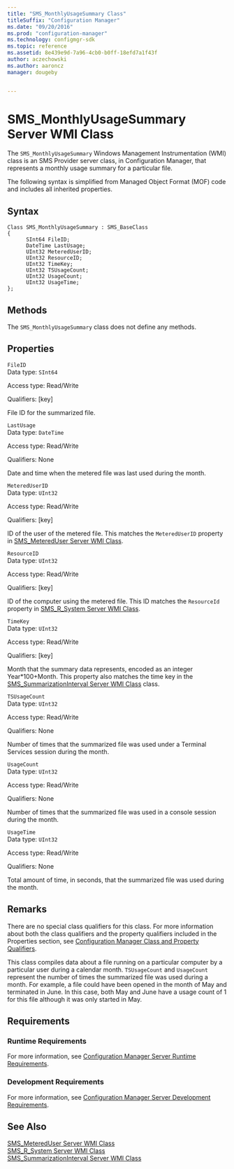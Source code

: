 ```yaml
---
title: "SMS_MonthlyUsageSummary Class"
titleSuffix: "Configuration Manager"
ms.date: "09/20/2016"
ms.prod: "configuration-manager"
ms.technology: configmgr-sdk
ms.topic: reference
ms.assetid: 8e439e9d-7a96-4cb0-b0ff-18efd7a1f43f
author: aczechowski
ms.author: aaroncz
manager: dougeby


---
```

# SMS_MonthlyUsageSummary Server WMI Class
The `SMS_MonthlyUsageSummary` Windows Management Instrumentation (WMI) class is an SMS Provider server class, in Configuration Manager, that represents a monthly usage summary for a particular file.  

 The following syntax is simplified from Managed Object Format (MOF) code and includes all inherited properties.  

## Syntax  

```  
Class SMS_MonthlyUsageSummary : SMS_BaseClass  
{  
      SInt64 FileID;  
      DateTime LastUsage;  
      UInt32 MeteredUserID;  
      UInt32 ResourceID;  
      UInt32 TimeKey;  
      UInt32 TSUsageCount;  
      UInt32 UsageCount;  
      UInt32 UsageTime;  
};  
```  

## Methods  
 The `SMS_MonthlyUsageSummary` class does not define any methods.  

## Properties  
 `FileID`  
 Data type: `SInt64`  

 Access type: Read/Write  

 Qualifiers: [key]  

 File ID for the summarized file.  

 `LastUsage`  
 Data type: `DateTime`  

 Access type: Read/Write  

 Qualifiers: None  

 Date and time when the metered file was last used during the month.  

 `MeteredUserID`  
 Data type: `UInt32`  

 Access type: Read/Write  

 Qualifiers: [key]  

 ID of the user of the metered file. This matches the `MeteredUserID` property in [SMS_MeteredUser Server WMI Class](../../../develop/reference/apps/sms_metereduser-server-wmi-class.md).  

 `ResourceID`  
 Data type: `UInt32`  

 Access type: Read/Write  

 Qualifiers: [key]  

 ID of the computer using the metered file. This ID matches the `ResourceId` property in [SMS_R_System Server WMI Class](../../../develop/reference/core/clients/manage/sms_r_system-server-wmi-class.md).  

 `TimeKey`  
 Data type: `UInt32`  

 Access type: Read/Write  

 Qualifiers: [key]  

 Month that the summary data represents, encoded as an integer Year*100+Month. This property also matches the time key in the [SMS_SummarizationInterval Server WMI Class](../../../develop/reference/apps/sms_summarizationinterval-server-wmi-class.md) class.  

 `TSUsageCount`  
 Data type: `UInt32`  

 Access type: Read/Write  

 Qualifiers: None  

 Number of times that the summarized file was used under a Terminal Services session during the month.  

 `UsageCount`  
 Data type: `UInt32`  

 Access type: Read/Write  

 Qualifiers: None  

 Number of times that the summarized file was used in a console session during the month.  

 `UsageTime`  
 Data type: `UInt32`  

 Access type: Read/Write  

 Qualifiers: None  

 Total amount of time, in seconds, that the summarized file was used during the month.  

## Remarks  
 There are no special class qualifiers for this class. For more information about both the class qualifiers and the property qualifiers included in the Properties section, see [Configuration Manager Class and Property Qualifiers](../../../develop/reference/misc/class-and-property-qualifiers.md).  

 This class compiles data about a file running on a particular computer by a particular user during a calendar month. `TSUsageCount` and `UsageCount` represent the number of times the summarized file was used during a month. For example, a file could have been opened in the month of May and terminated in June. In this case, both May and June have a usage count of 1 for this file although it was only started in May.  

## Requirements  

### Runtime Requirements  
 For more information, see [Configuration Manager Server Runtime Requirements](../../../develop/core/reqs/server-runtime-requirements.md).  

### Development Requirements  
 For more information, see [Configuration Manager Server Development Requirements](../../../develop/core/reqs/server-development-requirements.md).  

## See Also  
 [SMS_MeteredUser Server WMI Class](../../../develop/reference/apps/sms_metereduser-server-wmi-class.md)   
 [SMS_R_System Server WMI Class](../../../develop/reference/core/clients/manage/sms_r_system-server-wmi-class.md)   
 [SMS_SummarizationInterval Server WMI Class](../../../develop/reference/apps/sms_summarizationinterval-server-wmi-class.md)
